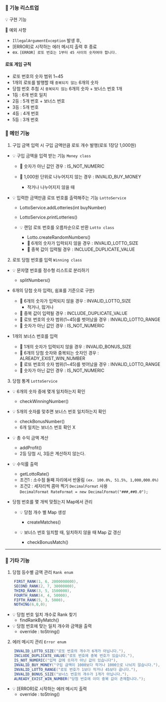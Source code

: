 ### 📌 기능 리스트업
💡 구현 기능

🚫 예외 사항
- ```IllegalArgumentException``` 발생 후, 
- [ERROR]로 시작하는 에러 메시지 출력 후 종료
- ex. ```[ERROR] 로또 번호는 1부터 45 사이의 숫자여야 합니다.```

#### 로또 게임 규칙
- 로또 번호의 숫자 범위 1~45
- 1개의 로또를 발행할 때 ```중복되지 않는``` 6개의 숫자
- 당첨 번호 추첨 시 ```중복되지 않는``` 6개의 숫자 + 보너스 번호 1개
- 1등 : 6개 번호 일치
- 2등 : 5개 번호 + 보너스 번호
- 3등 : 5개 번호
- 4등 : 4개 번호
- 5등 : 3개 번호

### 📌 메인 기능
1. 구입 금액 입력 시 구입 금액만큼 로또 개수 발행(로또 1장당 1,000원)
- 💡 구입 금액을 입력 받는 기능 ```Money class```
  - 🚫 숫자가 아닌 값인 경우 : IS_NOT_NUMERIC

  - 🚫 1,000원 단위로 나누어지지 않는 경우 : INVALID_BUY_MONEY
    - 작거나 나누어지지 않을 때


- 💡 입력한 금액만큼 로또 번호를 출력해주는 기능 ```LottoService```
  - LottoService.addLotteries(int buyNumber)
  - LottoService.printLotteries()
  
  
  - 💡 랜덤 로또 번호를 오름차순으로 반환 ```Lotto class```
    - Lotto.createRandomNumbers()
    - 🚫 6개의 숫자가 입력되지 않을 경우 : INVALID_LOTTO_SIZE
    - 🚫 중복 값이 입력될 경우 : INCLUDE_DUPLICATE_VALUE

2. 로또 당첨 번호를 입력 ```Winning class```
- 💡 문자열 번호를 정수형 리스트로 분리하기 
  - splitNumbers()


- 6개의 당첨 숫자 입력(, 쉼표를 기준으로 구분)
  - 🚫 6개의 숫자가 입력되지 않을 경우 : INVALID_LOTTO_SIZE
    - 적거나, 많거나
  - 🚫 중복 값이 입력될 경우 : INCLUDE_DUPLICATE_VALUE
  - 🚫 로또 번호의 숫자 범위(1~45)를 벗어났을 경우 : INVALID_LOTTO_RANGE
  - 🚫 숫자가 아닌 값인 경우 : IS_NOT_NUMERIC


- 1개의 보너스 번호를 입력
  - 🚫 1개의 숫자가 입력되지 않을 경우 : INVALID_BONUS_SIZE
  - 🚫 6개의 당첨 숫자와 중복되는 숫자인 경우 : ALREADY_EXIST_WIN_NUMBER
  - 🚫 로또 번호의 숫자 범위(1~45)를 벗어났을 경우 : INVALID_LOTTO_RANGE
  - 🚫 숫자가 아닌 값인 경우 : IS_NOT_NUMERIC
  
3. 당첨 통계 ```LottoService```
- 💡 6개의 숫자 중에 몇개 일치하는지 확인
  - checkWinningNumber()


- 💡 5개의 숫자를 맞추면 보너스 번호 일치하는지 확인
  - checkBonusNumber()
  - 6개 일치는 보너스 번호 확인 X


- 💡 총 수익 금액 계산
  - addProfit()
  - 2등 당첨 시, 3등은 계산하지 않는다.


- 💡 수익률 출력
  - getLottoRate()
  - 조건1 : 소수점 둘째 자리에서 반올림 ```(ex. 100.0%, 51.5%, 1,000,000.0%)```
  - 조건2 : 세자리씩 콤마 찍기 ```DecimalFormat``` 사용 <br>
  ```DecimalFormat RateFormat = new DecimalFormat("###,##0.0");```


- 당첨 번호를 몇 개씩 맞췄는지 Map에서 관리
  - 💡 당첨 개수 별 Map 생성
    - createMatches()

  - 💡 보너스 번호 일치할 때, 일치하지 않을 때 Map 값 갱신
    - checkBonusMatch()
-------------------
### 📌 기타 기능
1. 당첨 등수별 금액 관리 ```Rank enum```
```java
    FIRST_RANK(1, 6, 2000000000),
    SECOND_RANK(2, 7, 30000000),
    THIRD_RANK(3, 5, 1500000),
    FOURTH_RANK(4, 4, 50000),
    FIFTH_RANK(5, 3, 5000),
    NOTHING(6,0,0);
```
- 💡 당첨 번호 일치 개수로 Rank 찾기
  - findRankByMatch()
- 💡 당첨 번호에 맞는 일치 개수와 금액을 출력
  - override : toString()
  
2. 에러 메시지 관리 ```Error enum```
```java
    INVALID_LOTTO_SIZE("로또 번호의 개수가 6개가 아닙니다."),
    INCLUDE_DUPLICATE_VALUE("로또 번호에 중복 번호가 있습니다."),
    IS_NOT_NUMERIC("입력 값에 숫자가 아닌 값이 있습니다"),
    INVALID_BUY_MONEY("구입 금액이 1000보다 작거나 1000으로 나뉘지 않습니다."),
    INVALID_LOTTO_RANGE("로또 번호가 1보다 작거나 45보다 큽니다."),
    INVALID_BONUS_SIZE("보너스 번호의 개수가 1개가 아닙니다."),
    ALREADY_EXIST_WIN_NUMBER("당첨 번호에 이미 중복 값이 존재합니다.");
```
- 💡 [ERROR]로 시작하는 에러 메시지 출력
  - override : toString()